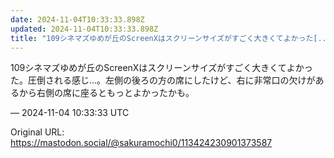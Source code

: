 ```yaml
---
date: 2024-11-04T10:33:33.898Z
updated: 2024-11-04T10:33:33.898Z
title: "109シネマズゆめが丘のScreenXはスクリーンサイズがすごく大きくてよかった[...]"
---
```


<p>109シネマズゆめが丘のScreenXはスクリーンサイズがすごく大きくてよかった。圧倒される感じ…。左側の後ろの方の席にしたけど、右に非常口の欠けがあるから右側の席に座るともっとよかったかも。</p>

&mdash; 2024-11-04 10:33:33 UTC

Original URL: https://mastodon.social/@sakuramochi0/113424230901373587
